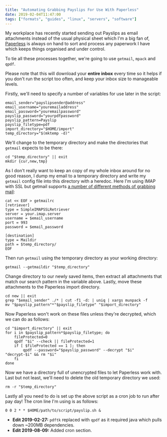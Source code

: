 ```yaml
---
title: "Automating Grabbing Payslips For Use With Paperless"
date: 2019-02-04T11:47:00
tags: ["formats", "guides", "linux", "servers", "software"]
---
```


My workplace has recently started sending out Payslips as email attachments instead of the usual physical sheet which I'm a big fan of, [Paperless](https://github.com/the-paperless-project/paperless) is always on hand to sort and process any paperwork I have which keeps things organised and under control.

To tie all these processes together, we're going to use `getmail`, `mpack` and `qpdf`.

Please note that this will download your **entire inbox** every time so it helps if you don't run the script too often, and keep your inbox size to manageable levels.

Firstly, we'll need to specify a number of variables for use later in the script:
```
email_sender="payslipsender@address"
email_username="youremailaddress"
email_password="youremailpassword"
payslip_password="yourpdfpassword"
payslip_pattern=Payslip
payslip_filetype=pdf
import_directory="$HOME/import"
temp_directory="$(mktemp -d)"
```

We'll change to the temporary directory and make the directories that `getmail` expects to be there:
```
cd "$temp_directory" || exit
mkdir {cur,new,tmp}
```

As I don't really want to keep an copy of my whole inbox around for no good reason, I dump my email to a temporary directory and write my `getmail` config file into this directory with a heredoc.
Here I'm using IMAP with SSL but getmail supports [a number of different methods of grabbing mail](http://pyropus.ca/software/getmail/configuration.html#conf-retriever):

```
cat << EOF > getmailrc
[retriever]
type = SimpleIMAPSSLRetriever
server = your.imap.server
username = $email_username
port = 993
password = $email_password

[destination]
type = Maildir
path = $temp_directory/
EOF
```

Then run `getmail` using the temporary directory as your working directory:
```
getmail --getmaildir "$temp_directory"
```

Change directory to our newly saved items, then extract all attachments that match our search pattern in the variable above. Lastly, move these attachments to the Paperless import directory.
```
cd new || exit
grep "$email_sender" ./* | cut -f1 -d: | uniq | xargs munpack -f
mv "$payslip_pattern"*"$payslip_filetype" "$import_directory"
```

Now Paperless won't work on these files unless they're decrypted, which we can do as follows:
```
cd "$import_directory" || exit
for i in $payslip_pattern*$payslip_filetype; do
	fileProtected=0
	qpdf "$i" --check || fileProtected=1
	if [ $fileProtected == 1 ]; then
		qpdf --password="$payslip_password" --decrypt "$i" "decrypt-$i" && rm "$i"
	fi
done
```

Now we have a directory full of unencrypted files to let Paperless work with. Last but not least, we'll need to delete the old temporary directory we used:
```
rm -r "$temp_directory"
```

Lastly all you need to do is set up the above script as a cron job to run after pay day! The cron line I'm using is as follows:
```
0 0 2 * * $HOME/path/to/script/payslip.sh &
```

* **Edit 2019-02-27:** `pdftk` replaced with `qpdf` as it required java which pulls down ~200MB dependencies.
* **Edit 2019-08-09:** Added cron section.
